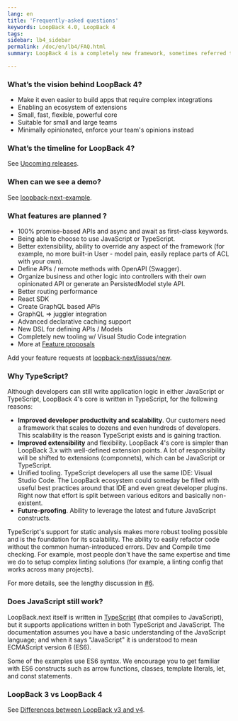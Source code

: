 ```yaml
---
lang: en
title: 'Frequently-asked questions'
keywords: LoopBack 4.0, LoopBack 4
tags:
sidebar: lb4_sidebar
permalink: /doc/en/lb4/FAQ.html
summary: LoopBack 4 is a completely new framework, sometimes referred to as LoopBack 4.

---
```

### What’s the vision behind LoopBack 4?

- Make it even easier to build apps that require complex integrations
- Enabling an ecosystem of extensions
- Small, fast, flexible, powerful core
- Suitable for small and large teams
- Minimally opinionated, enforce your team's opinions instead

### What’s the timeline for LoopBack 4?

See [Upcoming releases](https://github.com/strongloop/loopback-next/wiki/Upcoming-Releases).

### When can we see a demo?

See [loopback-next-example](https://github.com/strongloop/loopback-next-example).

### What features are planned ?

- 100% promise-based APIs and async and await as first-class keywords.
- Being able to choose to use JavaScript or TypeScript.
- Better extensibility, ability to override any aspect of the framework (for example, no more built-in User  - model pain, easily replace parts of ACL with your own).
- Define APIs / remote methods with OpenAPI (Swagger).
- Organize business and other logic into controllers with their own opinionated API or generate an PersistedModel style API.
- Better routing performance
- React SDK
- Create GraphQL based APIs
- GraphQL => juggler integration
- Advanced declarative caching support
- New DSL for defining APIs / Models
- Completely new tooling w/ Visual Studio Code integration
- More at [Feature proposals](https://github.com/strongloop/loopback-next/wiki/Feature-proposals)

Add your feature requests at [loopback-next/issues/new](https://github.com/strongloop/loopback-next/issues/new).

### Why TypeScript?

Although developers can still write application logic in either JavaScript or TypeScript, LoopBack 4's core is written in TypeScript, for the following reasons:

- **Improved developer productivity and scalability**. Our customers need a framework that scales to dozens and even hundreds of developers.  This scalability is the reason TypeScript exists and is gaining traction.  
- **Improved extensibility** and flexibility. LoopBack 4's core is simpler than LoopBack 3.x with well-defined extension points.  A lot of responsibility will be shifted to extensions (componnets), which can be JavaScript or TypeScript.
- Unified tooling. TypeScript developers all use the same IDE: Visual Studio Code. The LoopBack ecosystem could someday be filled with useful best practices around that IDE and even great developer plugins. Right now that effort is split between various editors and basically non-existent.
- **Future-proofing**. Ability to leverage the latest and future JavaScript constructs.

TypeScript's support for static analysis makes more robust tooling possible and is the foundation for its scalability. The ability to easily refactor code without the common human-introduced errors. Dev and Compile time checking. For example, most people don't have the same expertise and time we do to setup complex linting solutions (for example, a linting config that works across many projects).

For more details, see the lengthy discussion in [#6](https://github.com/strongloop/loopback-next/issues/6).

### Does JavaScript still work?

LoopBack.next itself is written in [TypeScript](https://www.typescriptlang.org) (that compiles to JavaScript), but it supports applications written in both TypeScript and JavaScript. The documentation assumes you have a basic understanding of the JavaScript language; and when it says "JavaScript" it is understood to mean ECMAScript version 6 (ES6).

Some of the examples use ES6 syntax. We encourage you to get familiar with ES6 constructs such as arrow functions, classes, template literals, let, and const statements.

### LoopBack 3 vs LoopBack 4

See [Differences between LoopBack v3 and v4](Migration-guide.html#lb3-vs-lb4).
